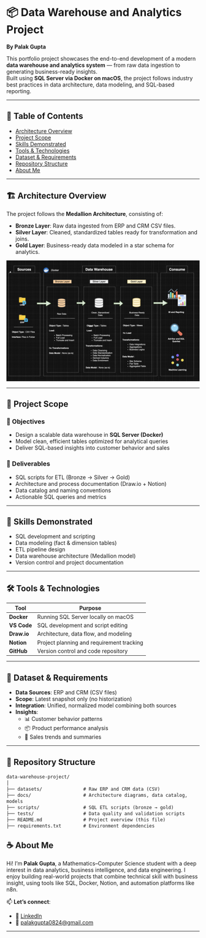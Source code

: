 # 📦 Data Warehouse and Analytics Project  
**By Palak Gupta**

This portfolio project showcases the end-to-end development of a modern **data warehouse and analytics system** — from raw data ingestion to generating business-ready insights.  
Built using **SQL Server via Docker on macOS**, the project follows industry best practices in data architecture, data modeling, and SQL-based reporting.

---

## 📌 Table of Contents
- [Architecture Overview](#architecture-overview)
- [Project Scope](#project-scope)
- [Skills Demonstrated](#skills-demonstrated)
- [Tools & Technologies](#tools--technologies)
- [Dataset & Requirements](#dataset--requirements)
- [Repository Structure](#repository-structure)
- [About Me](#about-me)

---

## 🏗️ Architecture Overview

The project follows the **Medallion Architecture**, consisting of:

- **Bronze Layer**: Raw data ingested from ERP and CRM CSV files.
- **Silver Layer**: Cleaned, standardized tables ready for transformation and joins.
- **Gold Layer**: Business-ready data modeled in a star schema for analytics.

![Data Warehouse Architecture](SQL-Data%20Warehouse%20Project-Docker.png)


---

## 📖 Project Scope

### 🎯 Objectives
- Design a scalable data warehouse in **SQL Server (Docker)**
- Model clean, efficient tables optimized for analytical queries
- Deliver SQL-based insights into customer behavior and sales

### 🔧 Deliverables
- SQL scripts for ETL (Bronze → Silver → Gold)
- Architecture and process documentation (Draw.io + Notion)
- Data catalog and naming conventions
- Actionable SQL queries and metrics

---

## 🧠 Skills Demonstrated

- SQL development and scripting  
- Data modeling (fact & dimension tables)  
- ETL pipeline design  
- Data warehouse architecture (Medallion model)  
- Version control and project documentation  

---

## 🛠️ Tools & Technologies

| Tool       | Purpose                                 |
|------------|------------------------------------------|
| **Docker** | Running SQL Server locally on macOS      |
| **VS Code**| SQL development and script editing       |
| **Draw.io**| Architecture, data flow, and modeling    |
| **Notion** | Project planning and requirement tracking|
| **GitHub** | Version control and code repository      |

---

## 🚀 Dataset & Requirements

- **Data Sources**: ERP and CRM (CSV files)
- **Scope**: Latest snapshot only (no historization)
- **Integration**: Unified, normalized model combining both sources
- **Insights**:
  - 📊 Customer behavior patterns  
  - 📦 Product performance analysis  
  - 💸 Sales trends and summaries  

---

## 📂 Repository Structure
```text
data-warehouse-project/
│
├── datasets/               # Raw ERP and CRM data (CSV)
├── docs/                   # Architecture diagrams, data catalog, models
├── scripts/                # SQL ETL scripts (bronze → gold)
├── tests/                  # Data quality and validation scripts
├── README.md               # Project overview (this file)
├── requirements.txt        # Environment dependencies

```

## ☕ About Me

Hi! I’m **Palak Gupta**, a Mathematics–Computer Science student with a deep interest in data analytics, business intelligence, and data engineering. I enjoy building real-world projects that combine technical skill with business insight, using tools like SQL, Docker, Notion, and automation platforms like n8n.

📫 **Let’s connect**:  
- 🔗 [LinkedIn](https://www.linkedin.com/in/palakgupta28/)  
- 📧 [palakgupta0824@gmail.com](mailto:palakgupta0824@gmail.com)  

---

